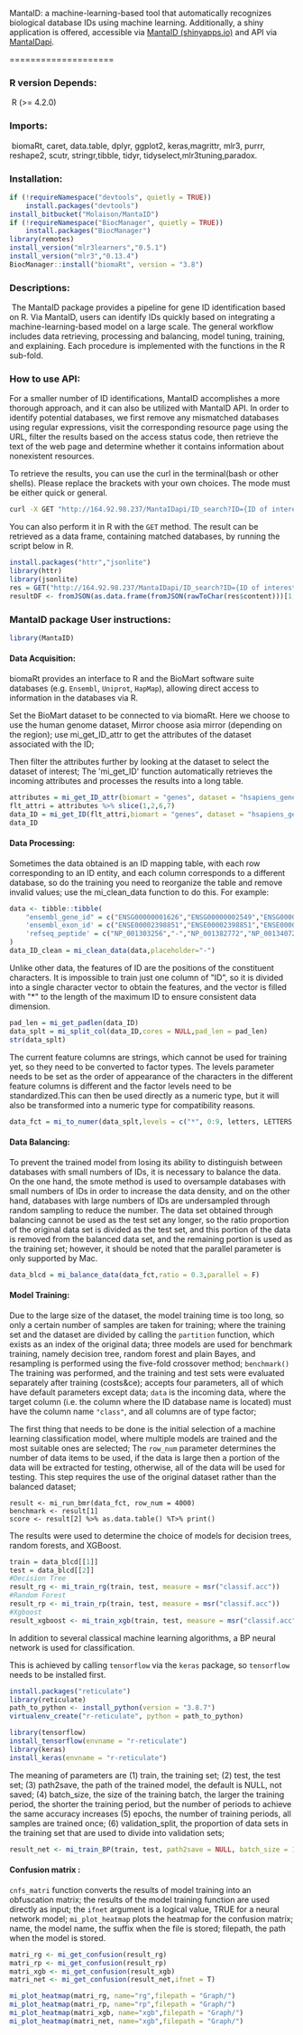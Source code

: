 MantaID: a machine-learning-based tool that automatically recognizes biological database IDs using machine learning. Additionally, a shiny application is offered, accessible via [MantaID (shinyapps.io)](https://molaison.shinyapps.io/MantaID/) and API via [MantaIDapi](http://164.92.98.237/MantaIDapi/__docs__/).

====================

### R version Depends: 

​    R (>= 4.2.0)

### Imports:

​	biomaRt, caret, data.table, dplyr, ggplot2, keras,magrittr, mlr3, purrr, reshape2, scutr, stringr,tibble, tidyr, tidyselect,mlr3tuning,paradox.

### Installation:

```R
if (!requireNamespace("devtools", quietly = TRUE))
    install.packages("devtools")
install_bitbucket("Molaison/MantaID")
if (!requireNamespace("BiocManager", quietly = TRUE))
    install.packages("BiocManager")
library(remotes)
install_version("mlr3learners","0.5.1")
install_version("mlr3","0.13.4")
BiocManager::install("biomaRt", version = "3.8")
```

### Descriptions:

​	The MantaID package provides a pipeline for gene ID identification based on R. Via MantaID, users can identify IDs quickly based on integrating a machine-learning-based model on a large scale. The general workflow includes data retrieving, processing and balancing, model tuning, training, and explaining. Each procedure is implemented with the functions in the R sub-fold.


### How to use API:

For a smaller number of ID identifications, MantaID accomplishes a more thorough approach, and it can also be utilized with MantaID API. In order to identify potential databases, we first remove any mismatched databases using regular expressions, visit the corresponding resource page using the URL, filter the results based on the access status code, then retrieve the text of the web page and determine whether it contains information about nonexistent resources.

To retrieve the results, you can use the curl in the terminal(bash or other shells). Please replace the brackets with your own choices. The mode must be either quick or general.

```bash
curl -X GET "http://164.92.98.237/MantaIDapi/ID_search?ID={ID of interest}&quick={mode}" -H "accept: */*"
```

You can also perform it in R with the `GET` method. The result can be retrieved as a data frame, containing matched databases, by running the script below in R.

```R
install.packages("httr","jsonlite")
library(httr)
library(jsonlite)
res = GET("http://164.92.98.237/MantaIDapi/ID_search?ID={ID of interest}&quick={mode}")
resultDF <- fromJSON(as.data.frame(fromJSON(rawToChar(res$content)))[1,1])
```

### MantaID package User instructions:

```R
library(MantaID) 
```

#### Data Acquisition:

biomaRt provides an interface to R and the BioMart software suite databases (e.g. `Ensembl`, `Uniprot`, `HapMap`), allowing direct access to information in the databases via R.

Set the BioMart dataset to be connected to via biomaRt. Here we choose to use the human genome dataset, Mirror choose asia mirror (depending on the region); use mi_get_ID_attr to get the attributes of the dataset associated with the ID;

Then filter the attributes further by looking at the dataset to select the dataset of interest;
The 'mi_get_ID' function automatically retrieves the incoming attributes and processes the results into a long table.

```r
attributes = mi_get_ID_attr(biomart = "genes", dataset = "hsapiens_gene_ensembl", mirror = "asia")
flt_attri = attributes %>% slice(1,2,6,7)
data_ID = mi_get_ID(flt_attri,biomart = "genes", dataset = "hsapiens_gene_ensembl", mirror = "asia")
data_ID
```

#### Data Processing:

Sometimes the data obtained is an ID mapping table, with each row corresponding to an ID entity, and each column corresponds to a different database, so do the training you need to reorganize the table and remove invalid values; use the mi_clean_data function to do this. For example:

```r
data <- tibble::tibble(
	"ensembl_gene_id" = c("ENSG00000001626","ENSG00000002549","ENSG00000002586","ENSG00000002745"),
	'ensembl_exon_id' = c("ENSE00002398851","ENSE00002398851","ENSE00002398851","ENSE00002398851"),
	'refseq_peptide' = c("NP_001303256","-","NP_001382772","NP_001340728")
)
data_ID_clean = mi_clean_data(data,placeholder="-")
```

Unlike other data, the features of ID are the positions of the constituent characters. It is impossible to train just one column of "ID", so it is divided into a single character vector to obtain the features, and the vector is filled with "*" to the length of the maximum ID to ensure consistent data dimension. 

```r
pad_len = mi_get_padlen(data_ID)
data_splt = mi_split_col(data_ID,cores = NULL,pad_len = pad_len)
str(data_splt)
```

The current feature columns are strings, which cannot be used for training yet, so they need to be converted to factor types. The levels parameter needs to be set as the order of appearance of the characters in the different feature columns is different and the factor levels need to be standardized.This can then be used directly as a numeric type, but it will also be transformed into a numeric type for compatibility reasons.

```r
data_fct = mi_to_numer(data_splt,levels = c("*", 0:9, letters, LETTERS, "_", ".", "-", " ", "/", "\\", ":"))
```

#### Data Balancing:

To prevent the trained model from losing its ability to distinguish between databases with small numbers of IDs, it is necessary to balance the data. On the one hand, the smote method is used to oversample databases with small numbers of IDs in order to increase the data density, and on the other hand, databases with large numbers of IDs are undersampled through random sampling to reduce the number. The data set obtained through balancing cannot be used as the test set any longer, so the ratio proportion of the original data set is divided as the test set, and this portion of the data is removed from the balanced data set, and the remaining portion is used as the training set; however, it should be noted that the parallel parameter is only supported by Mac.

```r
data_blcd = mi_balance_data(data_fct,ratio = 0.3,parallel = F)
```

#### Model Training:

Due to the large size of the dataset, the model training time is too long, so only a certain number of samples are taken for training; where the training set and the dataset are divided by calling the `partition` function, which exists as an index of the original data; three models are used for benchmark training, namely decision tree, random forest and plain Bayes, and resampling is performed using the five-fold crossover method; `benchmark()` The training was performed, and the training and test sets were evaluated separately after training (costs&ce);
accepts four parameters, all of which have default parameters except data; `data` is the incoming data, where the target column (i.e. the column where the ID database name is located) must have the column name `"class"`, and all columns are of type factor;

The first thing that needs to be done is the initial selection of a machine learning classification model, where multiple models are trained and the most suitable ones are selected; The `row_num` parameter determines the number of data items to be used, if the data is large then a portion of the data will be extracted for testing, otherwise, all of the data will be used for testing. This step requires the use of the original dataset rather than the balanced dataset;

```{r echo=FALSE, message=FALSE, hide=TRUE}
result <- mi_run_bmr(data_fct, row_num = 4000)
benchmark <- result[1]
score <- result[2] %>% as.data.table() %T>% print()
```

The results were used to determine the choice of models for decision trees, random forests, and XGBoost.

```r
train = data_blcd[[1]]
test = data_blcd[[2]]
#Decision Tree
result_rg <- mi_train_rg(train, test, measure = msr("classif.acc"))
#Random Forest
result_rp <- mi_train_rp(train, test, measure = msr("classif.acc"))
#Xgboost
result_xgboost <- mi_train_xgb(train, test, measure = msr("classif.acc"))
```

In addition to several classical machine learning algorithms, a BP neural network is used for classification.

This is achieved by calling `tensorflow` via the `keras` package, so `tensorflow` needs to be installed first. 

```r
install.packages("reticulate")
library(reticulate)
path_to_python <- install_python(version = "3.8.7")
virtualenv_create("r-reticulate", python = path_to_python)

library(tensorflow)
install_tensorflow(envname = "r-reticulate")
library(keras)
install_keras(envname = "r-reticulate")
```

The meaning of parameters are (1) train, the training set; (2) test, the test set; (3) path2save, the path of the trained model, the default is NULL, not saved; (4) batch_size, the size of the training batch, the larger the training period, the shorter the training period, but the number of periods to achieve the same accuracy increases (5) epochs, the number of training periods, all samples are trained once; (6) validation_split, the proportion of data sets in the training set that are used to divide into validation sets;

```r
result_net <- mi_train_BP(train, test, path2save = NULL, batch_size = 128, epochs = 64, validation_split = 0.3)
```

#### Confusion matrix :

`cnfs_matri` function converts the results of model training into an obfuscation matrix; the results of the model training function are used directly as input; the `ifnet` argument is a logical value, TRUE for a neural network model;
`mi_plot_heatmap` plots the heatmap for the confusion matrix; name, the model name, the suffix when the file is stored; filepath, the path when the model is stored.

```r
matri_rg <- mi_get_confusion(result_rg)
matri_rp <- mi_get_confusion(result_rp)
matri_xgb <- mi_get_confusion(result_xgb)
matri_net <- mi_get_confusion(result_net,ifnet = T)

mi_plot_heatmap(matri_rg, name="rg",filepath = "Graph/")
mi_plot_heatmap(matri_rp, name="rp",filepath = "Graph/")
mi_plot_heatmap(matri_xgb, name="xgb",filepath = "Graph/")
mi_plot_heatmap(matri_net, name="xgb",filepath = "Graph/")
```
